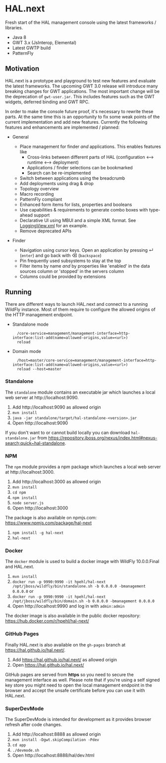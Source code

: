 # HAL.next

Fresh start of the HAL management console using the latest frameworks / libraries. 

- Java 8
- GWT 3.x (JsInterop, Elemental)
- Latest GWTP build
- PatternFly

## Motivation

HAL.next is a prototype and playground to test new features and evaluate the latest frameworks. The upcoming GWT 3.0 release will introduce many breaking changes for GWT applications. The most important change will be the deprecation of `gwt-user.jar`. This includes features such as the GWT widgets, deferred binding and GWT RPC. 

In order to make the console future proof, it's necessary to rewrite these parts. At the same time this is an opportunity to fix some weak points of the current implementation and add new features. Currently the following features and enhancements are implemented / planned:

- General

    - Place management for finder *and* applications. This enables features like
        - Cross-links between different parts of HAL (configuration ⟷ runtime ⟷ deployment)
        - Applications / finder selections can be bookmarked
        - Search can be re-implemented
    - Switch between applications using the breadcrumb
    - Add deployments using drag & drop
    - Topology overview
    - Macro recording
    - PatternFly compliant
    - Enhanced form items for lists, properties and booleans
    - Use capabilities & requirements to generate combo boxes with type-ahead support
    - Declarative UI using MBUI and a simple XML format. See [LoggingView.xml](app/src/main/resources/org/jboss/hal/client/configuration/subsystem/logging/LoggingView.xml) for an example.
    - Remove deprecated APIs 

- Finder

    - Navigation using cursor keys. Open an application by pressing ↵ (`enter`) and go back with ⌫ (`backspace`)
    - Pin frequently used subsystems to stay at the top
    - Filter items by name *and* by properties like 'enabled' in the data sources column or 'stopped' in the servers column
    - Columns could be provided by extensions

## Running

There are different ways to launch HAL.next and connect to a running WildFly instance. Most of them require to configure the allowed origins of the HTTP management endpoint.
 
- Standalone mode

        /core-service=management/management-interface=http-interface:list-add(name=allowed-origins,value=<url>)
        reload

- Domain mode
 
        /host=master/core-service=management/management-interface=http-interface:list-add(name=allowed-origins,value=<url>)
        reload --host=master
        
### Standalone

The `standalone` module contains an executable jar which launches a local web server at http://localhost:9090.
  
1. Add http://localhost:9090 as allowed origin
1. `mvn install`
1. `java -jar standalone/target/hal-standalone-<version>.jar`
1. Open http://localhost:9090

If you don't want to or cannot build locally you can download `hal-standalone.jar` from https://repository.jboss.org/nexus/index.html#nexus-search;quick~hal-standalone. 

### NPM

The `npm` module provides a npm package which launches a local web server at http://localhost:3000.
  
1. Add http://localhost:3000 as allowed origin
1. `mvn install`
1. `cd npm`
1. `npm install`
1. `node server.js`
1. Open http://localhost:3000

The package is also available on npmjs.com: https://www.npmjs.com/package/hal-next
 
1. `npm install -g hal-next`
1. `hal-next`

### Docker 

The `docker` module is used to build a docker image with WildFly 10.0.0.Final and HAL.next.

1. `mvn install`
1. `docker run -p 9990:9990 -it hpehl/hal-next /opt/jboss/wildfly/bin/standalone.sh -b 0.0.0.0 -bmanagement 0.0.0.0` or 
1. `docker run -p 9990:9990 -it hpehl/hal-next /opt/jboss/wildfly/bin/domain.sh -b 0.0.0.0 -bmanagement 0.0.0.0` 
1. Open http://localhost:9990 and log in with `admin:admin`

The docker image is also available in the public docker repository: https://hub.docker.com/r/hpehl/hal-next/

### GitHub Pages

Finally HAL.next is also available on the `gh-pages` branch at https://hal.github.io/hal.next/. 

1. Add https://hal.github.io/hal.next/ as allowed origin
1. Open https://hal.github.io/hal.next/

GitHub pages are served from **https** so you need to secure the management interface as well. Please note that if you're using a self signed key store you might need to open the local management endpoint in the browser and accept the unsafe certificate before you can use it with HAL.next.

### SuperDevMode

The SuperDevMode is intended for development as it provides browser refresh after code changes. 

1. Add http://localhost:8888 as allowed origin
1. `mvn install -Dgwt.skipCompilation -Pdev` 
1. `cd app`
1. `./devmode.sh`
1. Open http://localhost:8888/hal/dev.html
